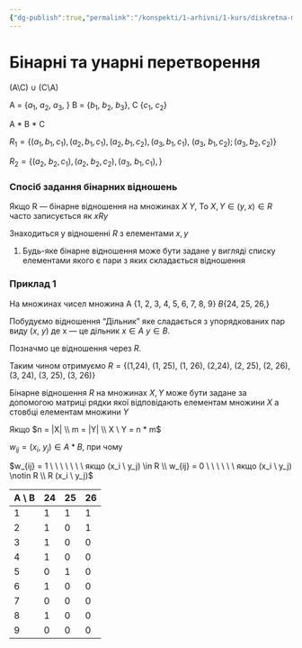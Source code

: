 ```yaml
---
{"dg-publish":true,"permalink":"/konspekti/1-arhivni/1-kurs/diskretna-matematika/binarni-ta-unarni-peretvorennya/"}
---
```



# Бінарні та унарні перетворення

(A\C) $\cup$ (C\A)

A = {$a_1, \ a_2, \ a_3,$ } B = $\{ b_1, \ b_2, \ b_3\}$, C $\{ c_1, \ c_2\}$

A * B * C

$R_1 = \{ (a_1, b_1, c_1), (a_2, b_1, c_1), (a_2, b_1, c_2), (a_3, b_1, c_1), \ (a_3, \ b_1, c_2); (a_3, b_2, c_2)\}$

$R_2 = \{ (a_2, \ b_2, c_1), (a_2, \ b_2, c_2), (a_3, \ b_1, c_1), \}$
 
### Спосіб задання бінарних відношень

Якщо R — бінарне відношення на множинах $X \ Y$, То  $X, Y \in (y, x)  \in R$ часто записується як $xRy$

Знаходиться у відношенні $R$ з елементами $x, y$

1. Будь-яке бінарне відношення може бути задане у вигляді списку елементами якого є пари з яких складається відношення 

### Приклад 1

На множинах чисел множина A $\{ \text {1, 2, 3, 4, 5, 6, 7, 8, 9}\}$ $B \{ \text {24, 25, 26,} \}$

Побудуємо відношення “Дільник” яке сладається з упорядкованих пар виду $(x, \ y)$ де х — це дільник $x \in A \ y \in B$.

Позначмо це відношення через $R$. 

Таким чином отримуємо $R = \{ \text {(1,24), (1, 25), (1, 26), (2,24), (2, 25), (2, 26), (3, 24), (3, 25), (3, 26)} \}$

Бінарне відношення $R$ на множинах $X, Y$ може бути задане за допомогою матриці рядки якої відповідають елементам множини $X$ а стовбці елементам множини $Y$

Якщо $n = |X| \\ m = |Y| \\ X \ Y = n * m$

$w_{ij} = (x_i, \ y_j) \in A * B$, при чому

$w_{ij} = 1 \ \ \ \ \ \ \ якщо (x_i \ y_j) \in R \\ w_{ij} = 0 \ \ \ \ \ \ якщо (x_i \ y_j) \notin R \\ R (x_i \ y_j)$

| A \ B | 24 | 25 | 26 |
| --- | --- | --- | --- |
| 1 | 1 | 1 | 1 |
| 2 | 1 | 0 | 1 |
| 3 | 1 | 0 | 0 |
| 4 | 1 | 0 | 0 |
| 5 | 0 | 1 | 0 |
| 6 | 1 | 0 | 0 |
| 7 | 0 | 0 | 0 |
| 8 | 1 | 0 | 0 |
| 9 | 0 | 0 | 0 |
